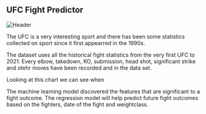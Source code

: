 ## UFC Fight Predictor
![Header](https://github.com/khtaho/Projects/blob/main/ufc%20gloves_1.jpg "Header")

The UFC is a very interesting sport and there has been some statistics collected on sport since it first appearred in the 1990s.  

The dataset uses all the historical fight statistics from the very first UFC to 2021. Every elbow, takedown, KO, submission, head shot, significant strike and otehr moves have been recorded and in the data set.  

Looking at this chart we can see when


The machine learning model discovered the features that are significant to a fight outcome.
The regression model will help predict future fight outcomes based on the fighters, date of the fight and weightclass.



